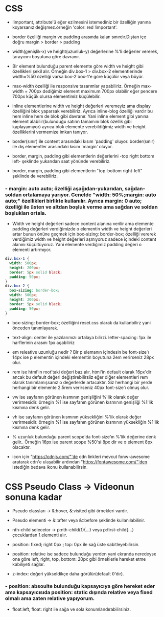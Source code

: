 # CSS

- !important, attribute'ü eğer ezilmesini istemediniz bir özelliğin yanına koyarsanız değişmez.örneğin 'color: red !important'.

- border özelliği margin ve padding arasında kalan sınırdır.Dıştan içe doğru margin > border > padding

- width(genişlik-x) ve height(uzunluk-y) değerlerine %'li değerler vererek, tarayıcını boyutuna göre davranır.

- Bir element bulunduğu parent elemente göre width ve height gibi özellikleri şekil alır. Örneğin div.box-1 > div.box-2 elementlerinde width=%50 özelliği varsa box-2 box-1'e göre küçülür veya büyür.

- max-width özelliği ile responsive tasarımlar yapabiliriz. Örneğin max-width = 700px dediğimiz element maximum 700px olabilir eğer pencere 700px küçük olursa elementimiz küçülebilir.

- inline elementlerine width ve height değerleri veremeyiz ama display özelliğini blok yaparsak verebiliriz. Ayrıca inline-blog özelliği vardır bu hem inline hem de blok gibi davranır. Yani inline element gibi yanına element alabilir(bulunduğu satırın tamamını blok özellik gibi kaplayamıyor) ayrıca blok elemente verebildiğimiz width ve height özelliklerini vermemize imkan tanıyor.

- border(sınır) ile content arasındaki kısım 'padding' oluyor. border(sınır) ile dış elementler arasındaki kısım 'margin' oluyor.

- border, margin, padding gibi elementlerin değerlerini -top right bottom left- şeklinde yukarıdan saat yönünde verebiliriz.

- border, margin, padding gibi elementlerin "top-bottom right-left" şeklinde de verebiliriz.

### - margin: auto auto; özelliği aşağıdan-yukarıdan, sağdan-soldan ortalamaya yarıyor. Genelde "width: 50%;margin: auto auto;" özellikleri birlikte kullanılır. Ayrıca margin: 0 auto; özelliği ile üsten ve altdan boşluk verme ama sağdan ve soldan boşlukları ortala.

- Width ve height değerleri sadece content alanına verilir ama elemente padding değerleri verdiğimizde o elementin width ve height değerleri artar bunun önüne geçmek için box-sizing: border-box; özelliği vererek verdiğimiz width ve height değerleri aşmıyoruz sadece içindeki content alanını küçültüyoruz. Yani elemente verdiğimiz padding değeri o elementi artırmıyor.

```css
div.box-1 {
  width: 500px;
  height: 200px;
  border: 5px solid black;
  padding: 50px;
}
div.box-2 {
  box-sizing: border-box;
  width: 500px;
  height: 200px;
  border: 5px solid black;
  padding: 50px;
}
```

- box-sizing: border-box; özelliğini reset.css olarak da kullanbilirz yani önceden tanımlayarak.

- text-align: center ile yazılarımızı ortalaya bilirzi. letter-spacing: 1px ile harflerinin arasını 1px açabiliriz

- em releative uzunluğu nedir ? Bir p elemanın içindesin be font-size'ı 14px ise p elementin içindeki elementin boyutuna 2em verirseniz 28px olur.

- rem ise html'in root'taki değeri baz alır. html'in default olarak 16px'dir ancak bu default değeri değiştirebilirsiiz eğer diğer elementleri rem olarak tanımlamışsanız o değerlerde artacaktır. Siz herhangi bir yerde herhangi bir elemente 2.5rem verirseniz 40px font-size'ı olmuş olur.

- vw ise sayfanın görünen kısmının genişliğini %'lik olarak değer verirmesidir. örnegin %1 ise sayfanın görünen kısmının genişliği %1'lik kısmına denk gelir.

- vh ise sayfanın görünen kısmının yüksekliğini %'lik olarak değer verirmesidir. örnegin %1 ise sayfanın görünen kısmının yüksekliğin %1'lik kısmına denk gelir.

- % uzunluk bulunduğu parent scope'da font-size'ın %'lik değerine denk gelir.. Örneğin 16px ise parent scope %50'si 8px dir ve o element 8px olacaktır.

- icon için "https://cdnjs.com/"'de cdn linkleri mevcut fonw-awesome aratarak cdn'e ulaşabilir ardından "https://fontawesome.com/"'den istediğin bedava ikonu kullanabilirsin.

# CSS Pseudo Class -> Videonun sonuna kadar

- Pseudo classları -> &:hover, &:visited gibi örnekleri vardır.
- Pseudo elementi -> &::after veya &::before şeklinde kullanılabilinir.

- nth-child selecetor -> p:nth-child(1){...} veya p:first-child{...} çocuklardan 1.elementi alır.

- position: fixed; right 0px ; top: 0px ile sağ üste sabitleyebilirsin.

- position: relative ise sadece bulunduğu yerden yani ekranda neredeyse ona göre left, right, top, bottom: 20px gibi örneklerle hareket etme kabiliyeti sağlar.

- z-index: değeri yükseldikçe daha görülür(default 0'dır).

### - position: absoulte bulunduğu kapsayıcıya göre hereket eder ama kapsayıcısıda position: static dışında relative veya fixed olmalı ama zaten relative yapıyorum.

- float:left, float: right ile sağa ve sola konumlandırabilirsiniz.
